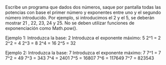 Escribe un programa que dados dos números, saque por pantalla todas las potencias con base el primer número y exponentes entre uno y el segundo número introducido. Por ejemplo, si introducimos el 2 y el 5, se deberán mostrar 21 , 22, 23, 24 y 25. No se deben utilizar funciones de exponenciación como Math.pow().

Ejemplo 1:
Introduzca la base: 2
Introduzca el exponente máximo: 5
2^1 = 2
2^2 = 4
2^3 = 8
2^4 = 16
2^5 = 32

Ejemplo 2:
Introduzca la base: 7
Introduzca el exponente máximo: 7
7^1 = 7
7^2 = 49
7^3 = 343
7^4 = 2401
7^5 = 16807
7^6 = 117649
7^7 = 823543
